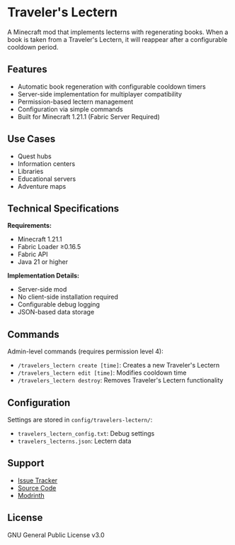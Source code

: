 # Traveler's Lectern

A Minecraft mod that implements lecterns with regenerating books. When a book is taken from a Traveler's Lectern, it will reappear after a configurable cooldown period.

## Features

- Automatic book regeneration with configurable cooldown timers
- Server-side implementation for multiplayer compatibility
- Permission-based lectern management
- Configuration via simple commands
- Built for Minecraft 1.21.1 (Fabric Server Required)

## Use Cases

- Quest hubs
- Information centers
- Libraries
- Educational servers
- Adventure maps

## Technical Specifications

**Requirements:**
- Minecraft 1.21.1
- Fabric Loader ≥0.16.5
- Fabric API
- Java 21 or higher

**Implementation Details:**
- Server-side mod
- No client-side installation required
- Configurable debug logging
- JSON-based data storage

## Commands

Admin-level commands (requires permission level 4):
- `/travelers_lectern create [time]`: Creates a new Traveler's Lectern
- `/travelers_lectern edit [time]`: Modifies cooldown time
- `/travelers_lectern destroy`: Removes Traveler's Lectern functionality

## Configuration

Settings are stored in `config/travelers-lectern/`:
- `travelers_lectern_config.txt`: Debug settings
- `travelers_lecterns.json`: Lectern data

## Support

- [Issue Tracker](https://github.com/gbti-network/minecraft-mod-travelers-lectern/issues)
- [Source Code](https://github.com/gbti-network/minecraft-mod-travelers-lectern)
- [Modrinth](https://modrinth.com/mod/travelers-lectern)

## License

GNU General Public License v3.0